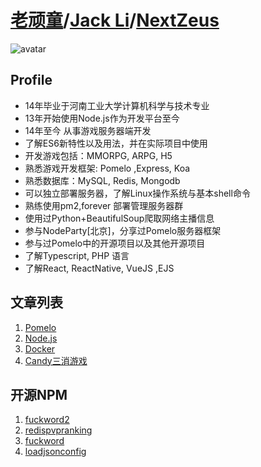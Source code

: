 # [老顽童](https://github.com/NextZeus)/[Jack Li](https://github.com/NextZeus)/[NextZeus](https://github.com/NextZeus)

![avatar](https://avatars3.githubusercontent.com/u/10203487?v=3&u=6909e4e5240bfaf46c0f66b4507c0174a9f88ecf&s=400)

## Profile

* 14年毕业于河南工业大学计算机科学与技术专业
* 13年开始使用Node.js作为开发平台至今
* 14年至今 从事游戏服务器端开发
* 了解ES6新特性以及用法，并在实际项目中使用
* 开发游戏包括：MMORPG, ARPG, H5
* 熟悉游戏开发框架: Pomelo ,Express, Koa 
* 熟悉数据库：MySQL, Redis, Mongodb
* 可以独立部署服务器，了解Linux操作系统与基本shell命令
* 熟练使用pm2,forever 部署管理服务器群
* 使用过Python+BeautifulSoup爬取网络主播信息
* 参与NodeParty[北京]，分享过Pomelo服务器框架
* 参与过Pomelo中的开源项目以及其他开源项目
* 了解Typescript, PHP 语言
* 了解React, ReactNative, VueJS ,EJS 


## 文章列表

1. [Pomelo](http://nextzeus.github.io/pomelo/)
2. [Node.js](http://nextzeus.github.io/nodejs/)
3. [Docker](http://nextzeus.github.io/docker/)
4. [Candy三消游戏](http://nextzeus.github.io/candy/)

## 开源NPM
1. [fuckword2](https://www.npmjs.com/package/fuckword2)
2. [redispvpranking](https://www.npmjs.com/package/redispvpranking)
3. [fuckword](https://www.npmjs.com/package/fuckword)
4. [loadjsonconfig](https://www.npmjs.com/package/loadjsonconfig)